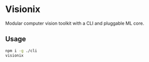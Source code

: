 # Visionix

Modular computer vision toolkit with a CLI and pluggable ML core.

## Usage

```bash
npm i -g ./cli
visionix
```

